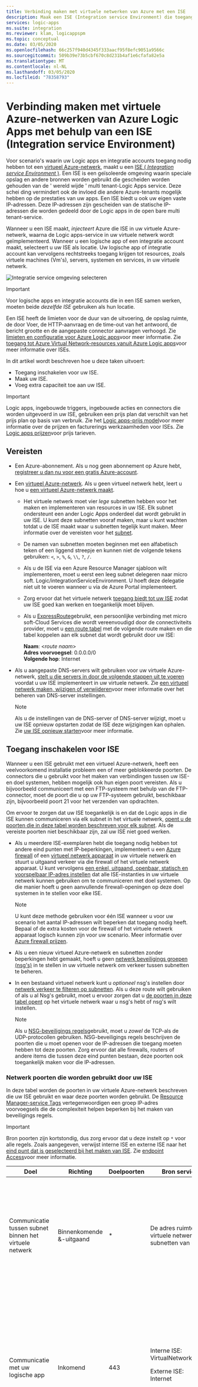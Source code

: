 ```yaml
---
title: Verbinding maken met virtuele netwerken van Azure met een ISE
description: Maak een ISE (Integration service Environment) die toegang heeft tot Azure Virtual Networks (VNETs) vanaf Azure Logic Apps
services: logic-apps
ms.suite: integration
ms.reviewer: klam, logicappspm
ms.topic: conceptual
ms.date: 03/05/2020
ms.openlocfilehash: 66c257f940d4345f333aacf95f8efc9051a9566c
ms.sourcegitcommit: 509b39e73b5cbf670c8d231b4af1e6cfafa82e5a
ms.translationtype: MT
ms.contentlocale: nl-NL
ms.lasthandoff: 03/05/2020
ms.locfileid: "78358793"
---
```

# <a name="connect-to-azure-virtual-networks-from-azure-logic-apps-by-using-an-integration-service-environment-ise"></a>Verbinding maken met virtuele Azure-netwerken van Azure Logic Apps met behulp van een ISE (Integration service Environment)

Voor scenario's waarin uw Logic apps en integratie accounts toegang nodig hebben tot een [virtueel Azure-netwerk](../virtual-network/virtual-networks-overview.md), maakt u een [ISE ( *Integration service Environment* )](../logic-apps/connect-virtual-network-vnet-isolated-environment-overview.md). Een ISE is een geïsoleerde omgeving waarin speciale opslag en andere bronnen worden gebruikt die gescheiden worden gehouden van de ' wereld wijde ' multi tenant-Logic Apps service. Deze schei ding vermindert ook de invloed die andere Azure-tenants mogelijk hebben op de prestaties van uw apps. Een ISE biedt u ook uw eigen vaste IP-adressen. Deze IP-adressen zijn gescheiden van de statische IP-adressen die worden gedeeld door de Logic apps in de open bare multi tenant-service.

Wanneer u een ISE maakt, *injecteert* Azure die ISE in uw virtuele Azure-netwerk, waarna de Logic apps-service in uw virtuele netwerk wordt geïmplementeerd. Wanneer u een logische app of een integratie account maakt, selecteert u uw ISE als locatie. Uw logische app of integratie account kan vervolgens rechtstreeks toegang krijgen tot resources, zoals virtuele machines (Vm's), servers, systemen en services, in uw virtuele netwerk.

![Integratie service omgeving selecteren](./media/connect-virtual-network-vnet-isolated-environment/select-logic-app-integration-service-environment.png)

> [!IMPORTANT]
> Voor logische apps en integratie accounts die in een ISE samen werken, moeten beide *dezelfde ISE* gebruiken als hun locatie.

Een ISE heeft de limieten voor de duur van de uitvoering, de opslag ruimte, de door Voer, de HTTP-aanvraag en de time-out van het antwoord, de bericht grootte en de aangepaste connector aanvragen verhoogd. Zie [limieten en configuratie voor Azure Logic apps](logic-apps-limits-and-config.md)voor meer informatie. Zie [toegang tot Azure Virtual Network-resources vanuit Azure Logic apps](../logic-apps/connect-virtual-network-vnet-isolated-environment-overview.md)voor meer informatie over ISEs.

In dit artikel wordt beschreven hoe u deze taken uitvoert:

* Toegang inschakelen voor uw ISE.
* Maak uw ISE.
* Voeg extra capaciteit toe aan uw ISE.

> [!IMPORTANT]
> Logic apps, ingebouwde triggers, ingebouwde acties en connectors die worden uitgevoerd in uw ISE, gebruiken een prijs plan dat verschilt van het prijs plan op basis van verbruik. Zie het [Logic apps-prijs model](../logic-apps/logic-apps-pricing.md#fixed-pricing)voor meer informatie over de prijzen en facturerings werkzaamheden voor ISEs. Zie [Logic apps prijzen](../logic-apps/logic-apps-pricing.md)voor prijs tarieven.

## <a name="prerequisites"></a>Vereisten

* Een Azure-abonnement. Als u nog geen abonnement op Azure hebt, [registreer u dan nu voor een gratis Azure-account](https://azure.microsoft.com/free/).

* Een [virtueel Azure-netwerk](../virtual-network/virtual-networks-overview.md). Als u geen virtueel netwerk hebt, leert u hoe u [een virtueel Azure-netwerk maakt](../virtual-network/quick-create-portal.md).

  * Het virtuele netwerk moet vier *lege* subnetten hebben voor het maken en implementeren van resources in uw ISE. Elk subnet ondersteunt een ander Logic Apps onderdeel dat wordt gebruikt in uw ISE. U kunt deze subnetten vooraf maken, maar u kunt wachten totdat u de ISE maakt waar u subnetten tegelijk kunt maken. Meer informatie over de vereisten voor het [subnet](#create-subnet).

  * De namen van subnetten moeten beginnen met een alfabetisch teken of een liggend streepje en kunnen niet de volgende tekens gebruiken: `<`, `>`, `%`, `&`, `\\`, `?`, `/`. 
  
  * Als u de ISE via een Azure Resource Manager sjabloon wilt implementeren, moet u eerst een leeg subnet delegeren naar micro soft. Logic/integrationServiceEnvironment. U hoeft deze delegatie niet uit te voeren wanneer u via de Azure Portal implementeert.

  * Zorg ervoor dat het virtuele netwerk [toegang biedt tot uw ISE](#enable-access) zodat uw ISE goed kan werken en toegankelijk moet blijven.

  * Als u [ExpressRoute](../expressroute/expressroute-introduction.md)gebruikt, een persoonlijke verbinding met micro soft-Cloud Services die wordt vereenvoudigd door de connectiviteits provider, moet u [een route tabel](../virtual-network/manage-route-table.md) met de volgende route maken en die tabel koppelen aan elk subnet dat wordt gebruikt door uw ISE:

    **Naam**: <*route naam*><br>
    **Adres voorvoegsel**: 0.0.0.0/0<br>
    **Volgende hop**: Internet

* Als u aangepaste DNS-servers wilt gebruiken voor uw virtuele Azure-netwerk, [stelt u die servers in door de volgende stappen uit te voeren](../virtual-network/virtual-networks-name-resolution-for-vms-and-role-instances.md) voordat u uw ISE implementeert in uw virtuele netwerk. Zie [een virtueel netwerk maken, wijzigen of verwijderen](../virtual-network/manage-virtual-network.md#change-dns-servers)voor meer informatie over het beheren van DNS-server instellingen.

  > [!NOTE]
  > Als u de instellingen van de DNS-server of DNS-server wijzigt, moet u uw ISE opnieuw opstarten zodat de ISE deze wijzigingen kan ophalen. Zie [uw ISE opnieuw starten](#restart-ISE)voor meer informatie.

<a name="enable-access"></a>

## <a name="enable-access-for-ise"></a>Toegang inschakelen voor ISE

Wanneer u een ISE gebruikt met een virtueel Azure-netwerk, heeft een veelvoorkomend installatie probleem een of meer geblokkeerde poorten. De connectors die u gebruikt voor het maken van verbindingen tussen uw ISE-en doel systemen, hebben mogelijk ook hun eigen poort vereisten. Als u bijvoorbeeld communiceert met een FTP-systeem met behulp van de FTP-connector, moet de poort die u op uw FTP-systeem gebruikt, beschikbaar zijn, bijvoorbeeld poort 21 voor het verzenden van opdrachten.

Om ervoor te zorgen dat uw ISE toegankelijk is en dat de Logic apps in die ISE kunnen communiceren via elk subnet in het virtuele netwerk, [opent u de poorten die in deze tabel worden beschreven voor elk subnet](#network-ports-for-ise). Als de vereiste poorten niet beschikbaar zijn, zal uw ISE niet goed werken.

* Als u meerdere ISE-exemplaren hebt die toegang nodig hebben tot andere eind punten met IP-beperkingen, implementeert u een [Azure firewall](../firewall/overview.md) of een [virtueel netwerk apparaat](../virtual-network/virtual-networks-overview.md#filter-network-traffic) in uw virtuele netwerk en stuurt u uitgaand verkeer via die firewall of het virtuele netwerk apparaat. U kunt vervolgens [een enkel, uitgaand, openbaar, statisch en voorspelbaar IP-adres instellen](connect-virtual-network-vnet-set-up-single-ip-address.md) dat alle ISE-instanties in uw virtuele netwerk kunnen gebruiken om te communiceren met doel systemen. Op die manier hoeft u geen aanvullende firewall-openingen op deze doel systemen in te stellen voor elke ISE.

   > [!NOTE]
   > U kunt deze methode gebruiken voor één ISE wanneer u voor uw scenario het aantal IP-adressen wilt beperken dat toegang nodig heeft. Bepaal of de extra kosten voor de firewall of het virtuele netwerk apparaat logisch kunnen zijn voor uw scenario. Meer informatie over [Azure firewall prijzen](https://azure.microsoft.com/pricing/details/azure-firewall/).

* Als u een nieuw virtueel Azure-netwerk en subnetten zonder beperkingen hebt gemaakt, hoeft u geen [netwerk beveiligings groepen (nsg's)](../virtual-network/security-overview.md#network-security-groups) in te stellen in uw virtuele netwerk om verkeer tussen subnetten te beheren.

* In een bestaand virtueel netwerk kunt u *optioneel* nsg's instellen door [netwerk verkeer te filteren op subnetten](../virtual-network/tutorial-filter-network-traffic.md). Als u deze route wilt gebruiken of als u al Nsg's gebruikt, moet u ervoor zorgen dat u [de poorten in deze tabel opent](#network-ports-for-ise) op het virtuele netwerk waar u nsg's hebt of nsg's wilt instellen.

  > [!NOTE]
  > Als u [NSG-beveiligings regels](../virtual-network/security-overview.md#security-rules)gebruikt, moet u *zowel* de TCP-als de UDP-protocollen gebruiken. NSG-beveiligings regels beschrijven de poorten die u moet openen voor de IP-adressen die toegang moeten hebben tot deze poorten. Zorg ervoor dat alle firewalls, routers of andere items die tussen deze eind punten bestaan, deze poorten ook toegankelijk maken voor die IP-adressen.

<a name="network-ports-for-ise"></a>

### <a name="network-ports-used-by-your-ise"></a>Netwerk poorten die worden gebruikt door uw ISE

In deze tabel worden de poorten in uw virtuele Azure-netwerk beschreven die uw ISE gebruikt en waar deze poorten worden gebruikt. De [Resource Manager-service Tags](../virtual-network/security-overview.md#service-tags) vertegenwoordigen een groep IP-adres voorvoegsels die de complexiteit helpen beperken bij het maken van beveiligings regels.

> [!IMPORTANT]
> Bron poorten zijn kortstondig, dus zorg ervoor dat u deze instelt op `*` voor alle regels. Zoals aangegeven, verwijst interne ISE en externe ISE naar het [eind punt dat is geselecteerd bij het maken van ISE](connect-virtual-network-vnet-isolated-environment.md#create-environment). Zie [endpoint Access](../logic-apps/connect-virtual-network-vnet-isolated-environment-overview.md#endpoint-access)voor meer informatie. 

| Doel | Richting | Doelpoorten | Bron servicetag | Doelservicetag | Opmerkingen |
|---------|-----------|-------------------|--------------------|-------------------------|-------|
| Communicatie tussen subnet binnen het virtuele netwerk | Binnenkomende &-uitgaand | * | De adres ruimte voor het virtuele netwerk met de subnetten van uw ISE | De adres ruimte voor het virtuele netwerk met de subnetten van uw ISE | Vereist voor verkeer voor stroom *tussen* de subnetten in het virtuele netwerk. <p><p>**Belang rijk**: Zorg ervoor dat u alle poorten in elk subnet opent voor verkeer tussen de *onderdelen* in elk subnet. |
| Communicatie met uw logische app | Inkomend | 443 | Interne ISE: <br>VirtualNetwork <p><p>Externe ISE: <br>Internet | VirtualNetwork | Het bron-IP-adres voor de computer of service dat aanvraag triggers of webhooks aanroept in uw logische app. <p><p>**Belang rijk**: het sluiten of blok keren van deze poort voor komt http-aanroepen naar Logic apps die aanvraag triggers hebben. |
| Uitvoerings geschiedenis van de logische app | Inkomend | 443 | Interne ISE: <br>VirtualNetwork <p><p>Externe ISE: <br>Internet | VirtualNetwork | Het bron-IP-adres van de computer of service waarvan u de uitvoerings geschiedenis van de logische app wilt weer geven. <p><p>**Belang rijk**: Hoewel het sluiten of blok keren van deze poort verhindert dat u de uitvoerings geschiedenis bekijkt, kunt u de invoer en uitvoer voor elke stap in de uitvoerings geschiedenis niet weer geven. |
| Logic Apps Designer: dynamische eigenschappen | Inkomend | 454 | Zie de kolom **opmerkingen** voor het toestaan van IP-adressen | VirtualNetwork | Aanvragen zijn afkomstig van de Logic Apps [binnenkomende](../logic-apps/logic-apps-limits-and-config.md#inbound) IP-adressen van het toegangs punt voor die regio. |
| Connector implementatie | Inkomend | 454 | AzureConnectors | VirtualNetwork | Vereist voor het implementeren en bijwerken van connectors. Als u deze poort sluit of blokkeert, mislukken ISE-implementaties en wordt het bijwerken of oplossen van connectors voor komen. |
| Netwerk status controle | Inkomend | 454 | Zie de kolom **opmerkingen** voor het toestaan van IP-adressen | VirtualNetwork | Aanvragen zijn afkomstig van het Logic Apps toegangs punt voor zowel [binnenkomende](../logic-apps/logic-apps-limits-and-config.md#inbound) als [uitgaande](../logic-apps/logic-apps-limits-and-config.md#outbound) IP-adressen voor die regio. |
| Afhankelijkheid van App Service beheer | Inkomend | 454, 455 | AppServiceManagement | VirtualNetwork | |
| Communicatie van Azure Traffic Manager | Inkomend | Interne ISE: 454 <p><p>Externe ISE: 443 | AzureTrafficManager | VirtualNetwork | |
| API Management-beheer eindpunt | Inkomend | 3443 | APIManagement | VirtualNetwork | |
| Implementatie van connector beleid | Inkomend | 3443 | APIManagement | VirtualNetwork | Vereist voor het implementeren en bijwerken van connectors. Als u deze poort sluit of blokkeert, mislukken ISE-implementaties en wordt het bijwerken of oplossen van connectors voor komen. |
| Communicatie vanuit uw logische app | Uitgaand | 80, 443 | VirtualNetwork | Varieert op basis van bestemming | De eind punten voor de externe service waarmee de logische app moet communiceren. |
| Azure Active Directory | Uitgaand | 80, 443 | VirtualNetwork | AzureActiveDirectory | |
| Verbindings beheer | Uitgaand | 443 | VirtualNetwork  | AppService | |
| Diagnostische logboeken publiceren & metrische gegevens | Uitgaand | 443 | VirtualNetwork  | AzureMonitor | |
| Azure Storage afhankelijkheid | Uitgaand | 80, 443, 445 | VirtualNetwork | Opslag | |
| Azure SQL-afhankelijkheid | Uitgaand | 1433 | VirtualNetwork | SQL | |
| Azure Resource Health | Uitgaand | 1886 | VirtualNetwork | AzureMonitor | Vereist voor het publiceren van de status naar Resource Health |
| Afhankelijkheid van het logboek-naar-Event hub-beleid en-bewakings agent | Uitgaand | 5672 | VirtualNetwork | EventHub | |
| Toegang tot Azure cache voor redis instanties tussen Rolinstanties | Inkomend <br>Uitgaand | 6379-6383 | VirtualNetwork | VirtualNetwork | Bovendien moet u, om ISE te kunnen gebruiken met Azure cache voor redis, deze [uitgaande en binnenkomende poorten openen die worden beschreven in de Azure-cache voor redis-Veelgestelde vragen](../azure-cache-for-redis/cache-how-to-premium-vnet.md#outbound-port-requirements). |
||||||

<a name="create-environment"></a>

## <a name="create-your-ise"></a>Uw ISE maken

1. Voer in de [Azure Portal](https://portal.azure.com)in het hoofd venster van Azure Search `integration service environments` in als uw filter en selecteer **integratie service omgevingen**.

   ![Zoek en selecteer integratie service omgevingen](./media/connect-virtual-network-vnet-isolated-environment/find-integration-service-environment.png)

1. Selecteer **toevoegen**in het deel venster **integratie service omgevingen** .

   ![Zoek en selecteer integratie service omgevingen](./media/connect-virtual-network-vnet-isolated-environment/add-integration-service-environment.png)

1. Geef deze gegevens voor uw omgeving op en selecteer vervolgens **bekijken + maken**, bijvoorbeeld:

   ![Details van de omgeving opgeven](./media/connect-virtual-network-vnet-isolated-environment/integration-service-environment-details.png)

   | Eigenschap | Vereist | Waarde | Beschrijving |
   |----------|----------|-------|-------------|
   | **Abonnement** | Ja | <*Azure-subscription-name*> | Het Azure-abonnement dat u wilt gebruiken voor uw omgeving |
   | **Resourcegroep** | Ja | <*Azure-resource-group-name*> | Een nieuwe of bestaande Azure-resource groep waar u uw omgeving wilt maken |
   | **Naam van de integratie service omgeving** | Ja | <*omgeving naam*> | De naam van uw ISE, die alleen letters, cijfers, afbreek streepjes (`-`), onderstrepings tekens (`_`) en punten (`.`) kan bevatten. |
   | **Locatie** | Ja | <*Azure-Data Center-regio*> | De Azure Data Center-regio waar u uw omgeving kunt implementeren |
   | **SKU** | Ja | **Premium** of **ontwikkelaar (geen sla)** | De ISE-SKU die u wilt maken en gebruiken. Zie [ISE sku's](../logic-apps/connect-virtual-network-vnet-isolated-environment-overview.md#ise-level)(Engelstalig) voor verschillen tussen deze sku's. <p><p>**Belang rijk**: deze optie is alleen beschikbaar bij het maken van ISE en kan later niet worden gewijzigd. |
   | **Extra capaciteit** | Ultieme <br>Ja <p><p>Developer <br>Niet van toepassing | Ultieme <br>0 tot 10 <p><p>Developer <br>Niet van toepassing | Het aantal extra verwerkings eenheden dat voor deze ISE-resource moet worden gebruikt. Zie [ISE-capaciteit toevoegen](#add-capacity)om capaciteit toe te voegen na het maken. |
   | **Toegangs eindpunt** | Ja | **Intern** of **extern** | Het type toegangs eindpunten dat moet worden gebruikt voor uw ISE. Deze eind punten bepalen of de aanvraag of webhook triggers op Logic apps in uw ISE kan ontvangen van buiten uw virtuele netwerk. <p><p>Uw selectie is ook van invloed op de manier waarop u invoer en uitvoer kunt weer geven en openen in de geschiedenis van de logische app-uitvoeringen. Zie [ISE endpoint Access](../logic-apps/connect-virtual-network-vnet-isolated-environment-overview.md#endpoint-access)(Engelstalig) voor meer informatie. <p><p>**Belang rijk**: deze optie is alleen beschikbaar bij het maken van ISE en kan later niet worden gewijzigd. |
   | **Virtueel netwerk** | Ja | <*Azure-naam van virtueel netwerk*> | Het virtuele Azure-netwerk waar u uw omgeving wilt injecteren zodat logische apps in die omgeving toegang hebben tot uw virtuele netwerk. Als u nog geen netwerk hebt, [maakt u eerst een virtueel netwerk van Azure](../virtual-network/quick-create-portal.md). <p><p>**Belang rijk**: u kunt deze injectie *alleen* uitvoeren wanneer u uw ISE maakt. |
   | **Subnets** | Ja | <*subnet-bron-lijst*> | Een ISE vereist vier *lege* subnetten voor het maken en implementeren van resources in uw omgeving. [Volg de stappen onder deze tabel](#create-subnet)om elk subnet te maken. |
   |||||

   <a name="create-subnet"></a>

   **Subnet maken**

   Voor het maken en implementeren van resources in uw omgeving, heeft uw ISE vier *lege* subnetten nodig die niet worden overgedragen aan een service. Elk subnet ondersteunt een ander Logic Apps onderdeel dat wordt gebruikt in uw ISE. U *kunt* deze subnet-adressen niet wijzigen nadat u uw omgeving hebt gemaakt. Elk subnet moet aan de volgende vereisten voldoen:

   * Heeft een naam die begint met een letter of een onderstrepings teken (geen getallen), en deze tekens worden niet gebruikt: `<`, `>`, `%`, `&`, `\\`, `?`, `/`.

   * Maakt gebruik van de [CIDR-notatie (Classless Inter-Domain Routing)](https://en.wikipedia.org/wiki/Classless_Inter-Domain_Routing) en een klasse B-adres ruimte.

   * Gebruikt ten minste een `/27` in de adres ruimte, omdat voor elk subnet 32 adressen mini *maal*vereist zijn. Bijvoorbeeld:

     * `10.0.0.0/28` heeft slechts 16 adressen en is te klein omdat 2<sup>(32-28)</sup> 2<sup>4</sup> of 16 is.

     * `10.0.0.0/27` heeft 32 adressen omdat 2<sup>(32-27)</sup> 2<sup>5</sup> of 32 is.

     * `10.0.0.0/24` heeft 256 adressen omdat 2<sup>(32-24)</sup> 2<sup>8</sup> of 256 is. Meer adressen bieden echter geen extra voor delen.

     Zie voor meer informatie over het berekenen van adressen [IPv4 CIDR-blokken](https://en.wikipedia.org/wiki/Classless_Inter-Domain_Routing#IPv4_CIDR_blocks).

   * Als u [ExpressRoute](../expressroute/expressroute-introduction.md)gebruikt, moet u [een route tabel](../virtual-network/manage-route-table.md) met de volgende route maken en deze tabel koppelen aan elk subnet dat wordt gebruikt door uw ISE:

     **Naam**: <*route naam*><br>
     **Adres voorvoegsel**: 0.0.0.0/0<br>
     **Volgende hop**: Internet

   1. Selecteer in de lijst **subnets** de optie **subnet-configuratie beheren**.

      ![Subnet-configuratie beheren](./media/connect-virtual-network-vnet-isolated-environment/manage-subnet-configuration.png)

   1. Selecteer **subnet**in het deel venster **subnetten** .

      ![Vier lege subnetten toevoegen](./media/connect-virtual-network-vnet-isolated-environment/add-empty-subnets.png)

   1. Geef deze informatie op in het deel venster **subnet toevoegen** .

      * **Naam**: de naam voor uw subnet
      * **Adres bereik (CIDR-blok)** : het bereik van uw subnet in uw virtuele netwerk en in CIDR-indeling

      ![Details van subnet toevoegen](./media/connect-virtual-network-vnet-isolated-environment/provide-subnet-details.png)

   1. Wanneer u gereed bent, selecteert u **OK**.

   1. Herhaal deze stappen voor nog drie subnetten.

      > [!NOTE]
      > Als de subnetten die u probeert te maken ongeldig zijn, wordt in de Azure Portal een bericht weer gegeven, maar wordt uw voortgang niet geblokkeerd.

   Zie [subnet van een virtueel netwerk toevoegen](../virtual-network/virtual-network-manage-subnet.md)voor meer informatie over het maken van subnetten.

1. Nadat Azure uw ISE-gegevens heeft gevalideerd, selecteert u **maken**, bijvoorbeeld:

   ![Na een geslaagde validatie selecteert u ' maken '](./media/connect-virtual-network-vnet-isolated-environment/ise-validation-success.png)

   Azure begint met het implementeren van uw omgeving, wat doorgaans binnen twee uur duurt. De implementatie kan af en toe Maxi maal vier uur duren. Als u de implementatie status wilt controleren, selecteert u in de Azure-werk balk het pictogram meldingen, waarmee het deel venster meldingen wordt geopend.

   ![Implementatie status controleren](./media/connect-virtual-network-vnet-isolated-environment/environment-deployment-status.png)

   Als de implementatie is voltooid, wordt in azure deze melding weer gegeven:

   ![Implementatie is voltooid](./media/connect-virtual-network-vnet-isolated-environment/deployment-success-message.png)

   Volg anders de Azure Portal instructies voor het oplossen van problemen met de implementatie.

   > [!NOTE]
   > Als de implementatie mislukt of als u uw ISE verwijdert, kan het tot een uur duren voordat de subnetten worden vrijgegeven. Deze vertraging betekent dat u mogelijk moet wachten voordat u deze subnetten opnieuw gebruikt in een andere ISE.
   >
   > Als u het virtuele netwerk verwijdert, duurt het over het algemeen Maxi maal twee uur voordat de subnetten worden vrijgegeven, maar deze bewerking kan langer duren. 
   > Wanneer u virtuele netwerken verwijdert, moet u ervoor zorgen dat er nog geen resources zijn verbonden. 
   > Zie [virtueel netwerk verwijderen](../virtual-network/manage-virtual-network.md#delete-a-virtual-network).

1. Als u uw omgeving wilt weer geven, selecteert u **naar resource gaan** als Azure niet automatisch naar uw omgeving gaat nadat de implementatie is voltooid.

1. Zie [uw integratie service omgeving beheren](../logic-apps/ise-manage-integration-service-environment.md#check-network-health)om de netwerk status van uw ISE te controleren.

1. Zie [artefacten toevoegen aan integratie service omgevingen](../logic-apps/add-artifacts-integration-service-environment-ise.md)om te beginnen met het maken van logische apps en andere artefacten in uw ISE.

   > [!IMPORTANT]
   > Beheerde ISE-connectors die beschikbaar zijn nadat u uw ISE hebt gemaakt, worden niet automatisch weer gegeven in de connector kiezer van de ontwerp functie voor logische apps. Voordat u deze ISE-connectors kunt gebruiken, moet u [deze connectors hand matig toevoegen aan uw ISE](../logic-apps/add-artifacts-integration-service-environment-ise.md#add-ise-connectors-environment) zodat ze worden weer gegeven in de ontwerp functie voor logische apps.

<a name="add-capacity"></a>

## <a name="add-ise-capacity"></a>ISE-capaciteit toevoegen

De Premium ISE-basis eenheid heeft een vaste capaciteit, dus als u meer door voer wilt, kunt u tijdens het maken of later meer schaal eenheden toevoegen. De Developer SKU bevat niet de mogelijkheid om schaal eenheden toe te voegen.

1. Zoek uw ISE in de Azure Portal.

1. Als u de metrische gegevens over gebruik en prestaties voor uw ISE wilt bekijken, selecteert u in het menu ISE **overzicht**.

   ![Gebruik voor ISE weer geven](./media/connect-virtual-network-vnet-isolated-environment/integration-service-environment-usage.png)

1. Onder **instellingen**selecteert u **uitschalen**. Selecteer een van deze opties in het deel venster **configureren** :

   * [**Hand matig schalen**](#manual-scale): schalen op basis van het aantal verwerkings eenheden dat u wilt gebruiken.
   * [**Aangepaste automatisch schalen**](#custom-autoscale): schalen op basis van metrische gegevens voor prestaties door te selecteren uit verschillende criteria en de drempel waarden op te geven voor het voldoen aan de criteria.

   ![Selecteer het gewenste schaal type](./media/connect-virtual-network-vnet-isolated-environment/select-scale-out-options.png)

<a name="manual-scale"></a>

### <a name="manual-scale"></a>Hand matig schalen

1. Wanneer u **hand matig schalen**hebt geselecteerd, selecteert u voor **extra capaciteit**het aantal schaal eenheden dat u wilt gebruiken.

   ![Selecteer het gewenste schaal type](./media/connect-virtual-network-vnet-isolated-environment/select-manual-scale-out-units.png)

1. Selecteer **Opslaan** als u klaar bent.

<a name="custom-autoscale"></a>

### <a name="custom-autoscale"></a>Aangepaste automatisch schalen

1. Nadat u **aangepaste automatisch schalen**hebt geselecteerd, moet u bij **naam van instelling voor automatisch schalen**een naam opgeven voor de instelling en optioneel de Azure-resource groep selecteren waarvan de instelling deel uitmaakt.

   ![Geef een naam op voor de instelling voor automatisch schalen en selecteer een resource groep](./media/connect-virtual-network-vnet-isolated-environment/select-custom-autoscale.png)

1. Voor de **standaard** voorwaarde selecteert u **schaal op basis van een metriek** of **schalen naar een specifiek aantal exemplaren**.

   * Als u op instantie gebaseerd kiest, voert u het nummer in voor de verwerkings eenheden. Dit is een waarde van 0 tot 10.

   * Als u op basis van metrische gegevens kiest, voert u de volgende stappen uit:

     1. Selecteer **een regel toevoegen**in de sectie **regels** .

     1. Stel in het deel venster **schaal regel** uw criteria en actie in die moeten worden uitgevoerd wanneer de regel wordt geactiveerd.

     1. Geef voor **instantie limieten**de volgende waarden op:

        * **Minimum**: het minimum aantal verwerkings eenheden dat moet worden gebruikt
        * **Maximum**: het maximum aantal verwerkings eenheden dat moet worden gebruikt
        * **Standaard**: als er problemen zijn bij het lezen van de metrische gegevens van de resource en de huidige capaciteit lager is dan de standaard capaciteit, wordt automatisch schalen geschaald naar het standaard aantal verwerkings eenheden. Als de huidige capaciteit echter de standaard capaciteit overschrijdt, wordt automatisch schalen niet geschaald in.

1. Selecteer **schaal voorwaarde toevoegen**om een andere voor waarde toe te voegen.

1. Wanneer u klaar bent met uw instellingen voor automatisch schalen, slaat u de wijzigingen op.

<a name="restart-ISE"></a>

## <a name="restart-ise"></a>ISE opnieuw starten

Als u de instellingen van de DNS-server of DNS-server wijzigt, moet u uw ISE opnieuw opstarten zodat de ISE deze wijzigingen kan ophalen. Het opnieuw starten van een Premium-SKU ISE resulteert niet in downtime vanwege redundantie en onderdelen die tijdens het recyclen één keer opnieuw worden opgestart. Een ontwikkelaar-SKU ISE echter downtime, omdat er geen redundantie bestaat. Zie [ISE sku's](../logic-apps/connect-virtual-network-vnet-isolated-environment-overview.md#ise-level)voor meer informatie.

1. Ga in het [Azure Portal](https://portal.azure.com)naar uw integratie service omgeving.

1. Selecteer **overzicht**in het menu ISE. **Start opnieuw**op in de werk balk overzicht.

   ![Integratie service omgeving opnieuw starten](./media/connect-virtual-network-vnet-isolated-environment/restart-integration-service-environment.png)

## <a name="delete-ise"></a>ISE verwijderen

Voordat u een ISE verwijdert die u niet meer nodig hebt of een Azure-resource groep die een ISE bevat, moet u controleren of u geen beleids regels of vergren delingen hebt voor de Azure-resource groep die deze resources bevat of op uw virtuele Azure-netwerk, omdat deze items het verwijderen kunnen blok keren.

Nadat u uw ISE hebt verwijderd, moet u mogelijk tot negen uur wachten voordat u probeert uw virtuele Azure-netwerk of subnetten te verwijderen.

## <a name="next-steps"></a>Volgende stappen

* [Artefacten toevoegen aan integratie service omgevingen](../logic-apps/add-artifacts-integration-service-environment-ise.md)
* [Controleer de netwerk status voor de integratie service omgevingen](../logic-apps/ise-manage-integration-service-environment.md#check-network-health)
* Meer informatie over [Azure Virtual Network](../virtual-network/virtual-networks-overview.md)
* Meer informatie over de [integratie van virtuele netwerken voor Azure-Services](../virtual-network/virtual-network-for-azure-services.md)
